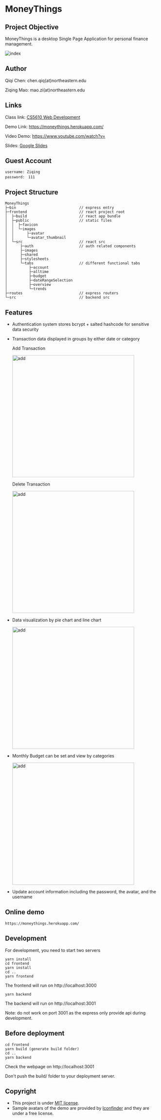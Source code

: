 # MoneyThings

## Project Objective

MoneyThings is a desktop Single Page Application for personal finance management.

![index](./assets/index.jpg)

## Author
Qiqi Chen: chen.qiq(at)northeastern.edu

Ziqing Mao: mao.zi(at)northeastern.edu

## Links

Class link: [CS5610 Web Development](https://johnguerra.co/classes/webDevelopment_spring_2021/)

Demo Link: https://moneythings.herokuapp.com/

Video Demo: https://www.youtube.com/watch?v=

Slides: [Google Slides](https://docs.google.com/presentation/d/1y_3bIUTJU2RH0gSmEjfV3OPCCm_Lu_l-Vt82BG1s3_w/edit?ts=60740999)

## Guest Account

```
username: Ziqing
password:　111
```

## Project Structure

```
MoneyThings
├─bin                             // express entry
├─frontend                        // react project root
│  ├─build                        // react app bundle
│  ├─public                       // static files
│  │  ├─favicon
│  │  └─images
│  │      ├─avatar
│  │      └─avatar_thumbnail
│  └─src                          // react src
│      ├─auth                     // auth related components
│      ├─images
│      ├─shared
│      ├─stylesheets
│      └─tabs                     // different functional tabs
│          ├─account
│          ├─alltime
│          ├─budget
│          ├─dateRangeSelection
│          ├─overview
│          └─trends
├─routes                          // express routers
└─src                             // backend src
```

## Features

- Authentication system stores bcrypt + salted hashcode for sensitive data security
- Transaction data displayed in groups by either date or category
 
  Add Transaction
  
  <img src="./assets/AddTransaction.gif" height="400" alt="add" style="margin-right: 5%"></img>
  
  Delete Transaction
  
  <img src="./assets/DeleteTransaction.gif" height="400" alt="add" style="margin-right: 5%"></img>
  
- Data visualization by pie chart and line chart

  <img src="./assets/Trend.gif" height="400" alt="add" style="margin-right: 5%"></img>
  
- Monthly Budget can be set and view by categories
  
  <img src="./assets/Budget.gif" height="400" alt="add" style="margin-right: 5%"></img>
 
- Update account information including the password, the avatar, and the username   

## Online demo

```https://moneythings.herokuapp.com/```

## Development

For development, you need to start two servers
```
yarn install
cd frontend
yarn install
cd ..
yarn frontend
```
The frontend will run on http://localhost:3000
```
yarn backend
```
The backend will run on http://localhost:3001

Note: do not work on port 3001 as the express only provide api during development.

## Before deployment

```
cd frontend
yarn build (generate build folder)
cd ..
yarn backend
```
Check the webpage on http://localhost:3001

Don't push the build/ folder to your deployment server.

## Copyright
- This project is under [MIT license](./LICENSE). 
- Sample avatars of the demo are provided by [Iconfinder](https://www.iconfinder.com/iconsets/business-avatar-1) and they are under a free license.

